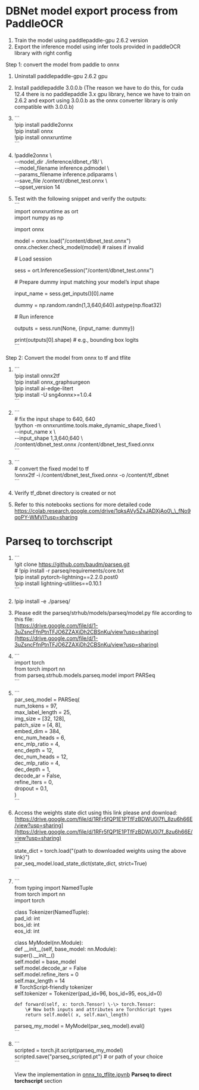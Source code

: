 # DBNet model export process from PaddleOCR

1. Train the model using paddlepaddle-gpu 2.6.2 version  
2. Export the inference model using infer tools provided in paddleOCR library with right config

Step 1: convert the model from paddle to onnx

1. Uninstall paddlepaddle-gpu 2.6.2 gpu  
2. Install paddlepaddle 3.0.0.b (The reason we have to do this, for cuda 12.4 there is no paddlepaddle 3.x gpu library, hence we have to train on 2.6.2 and export using 3.0.0.b as the onnx converter library is only compatible with 3.0.0.b)  
3. \`\`\`  
   \!pip install paddle2onnx  
   \!pip install onnx  
   \!pip install onnxruntime  
   \`\`\`  
4. \!paddle2onnx \\  
     \--model\_dir ./inference/dbnet\_r18/ \\  
     \--model\_filename inference.pdmodel \\  
     \--params\_filename inference.pdiparams \\  
     \--save\_file /content/dbnet\_test.onnx \\  
     \--opset\_version 14

5. Test with the following snippet and verify the outputs:   
   \`\`\`  
   import onnxruntime as ort  
   import numpy as np  
     
   import onnx  
     
   model \= onnx.load("/content/dbnet\_test.onnx")  
   onnx.checker.check\_model(model)  \# raises if invalid  
 


   \# Load session

   sess \= ort.InferenceSession("/content/dbnet\_test.onnx")

   

   \# Prepare dummy input matching your model’s input shape

   input\_name \= sess.get\_inputs()\[0\].name

   dummy \= np.random.randn(1,3,640,640).astype(np.float32)

   

   \# Run inference

   outputs \= sess.run(None, {input\_name: dummy})

   print(outputs\[0\].shape)  \# e.g., bounding box logits  
   \`\`\`

Step 2: Convert the model from onnx to tf and tflite

1. \`\`\`  
   \!pip install onnx2tf  
   \!pip install onnx\_graphsurgeon  
   \!pip install ai-edge-litert  
   \!pip install \-U sng4onnx\>=1.0.4  
   \`\`\`  
2. \`\`\`  
   \# fix the input shape to 640, 640  
   \!python \-m onnxruntime.tools.make\_dynamic\_shape\_fixed \\  
     \--input\_name x \\  
     \--input\_shape 1,3,640,640 \\  
     /content/dbnet\_test.onnx /content/dbnet\_test\_fixed.onnx  
   \`\`\`  
3. \`\`\`  
   \# convert the fixed model to tf  
   \!onnx2tf \-i /content/dbnet\_test\_fixed.onnx \-o /content/tf\_dbnet  
   \`\`\`

4. Verify tf\_dbnet directory is created or not  
5. Refer to this notebooks sections for more detailed code  
   https://colab.research.google.com/drive/1qksAVy5ZxJADXjAo0\_\_fNo9qoPY-WMVl?usp=sharing

# Parseq to torchscript

1. \`\`\`  
   \!git clone https://github.com/baudm/parseq.git  
   \# \!pip install \-r parseq/requirements/core.txt  
   \!pip install pytorch-lightning==2.2.0.post0  
   \!pip install lightning-utilities==0.10.1  
   \`\`\`  
2. \!pip install \-e ./parseq/  
3. Please edit the parseq/strhub/models/parseq/model.py file according to this file:   
   [https://drive.google.com/file/d/1-3uZsncFfnPtnTFJO6ZZAXjDh2CBSnKu/view?usp=sharing](https://drive.google.com/file/d/1-3uZsncFfnPtnTFJO6ZZAXjDh2CBSnKu/view?usp=sharing)  
4. \`\`\`  
   import torch  
   from torch import nn  
   from parseq.strhub.models.parseq.model import PARSeq  
   \`\`\`  
5. \`\`\`  
   par\_seq\_model \= PARSeq(  
       num\_tokens \= 97,  
           max\_label\_length \= 25,  
           img\_size \= \[32, 128\],  
           patch\_size \= \[4, 8\],  
           embed\_dim \= 384,  
           enc\_num\_heads \= 6,  
           enc\_mlp\_ratio \= 4,  
           enc\_depth \= 12,  
           dec\_num\_heads \= 12,  
           dec\_mlp\_ratio \= 4,  
           dec\_depth \= 1,  
           decode\_ar \= False,  
           refine\_iters \= 0,  
           dropout \= 0.1,  
   )  
   \`\`\`  
6. Access the weights state dict using this link please and download: [https://drive.google.com/file/d/1RFr5fQP1E1PTfFzBDWU0l7f\_8zu6h66E/view?usp=sharing](https://drive.google.com/file/d/1RFr5fQP1E1PTfFzBDWU0l7f_8zu6h66E/view?usp=sharing)  
   \`\`\`  
   state\_dict \= torch.load("{path to downloaded weights using the above link}")  
   par\_seq\_model.load\_state\_dict(state\_dict, strict=True)  
   \`\`\`  
7. \`\`\`  
   from typing import NamedTuple  
   from torch import nn  
   import torch  
     
   class Tokenizer(NamedTuple):  
       pad\_id: int  
       bos\_id: int  
       eos\_id: int  
     
   class MyModel(nn.Module):  
       def \_\_init\_\_(self, base\_model: nn.Module):  
           super().\_\_init\_\_()  
           self.model \= base\_model  
           self.model.decode\_ar \= False  
           self.model.refine\_iters \= 0  
           self.max\_length \= 14  
           \# TorchScript‐friendly tokenizer  
           self.tokenizer \= Tokenizer(pad\_id=96, bos\_id=95, eos\_id=0)  
     
       def forward(self, x: torch.Tensor) \-\> torch.Tensor:  
           \# Now both inputs and attributes are TorchScript types  
           return self.model( x, self.max\_length)  
         
     
   parseq\_my\_model \= MyModel(par\_seq\_model).eval()  
   \`\`\`  
8. \`\`\`  
   scripted \= torch.jit.script(parseq\_my\_model)  
   scripted.save("parseq\_scripted.pt") \# or path of your choice  
   \`\`\`  
   

     View the implementation in [onnx\_to\_tflite.ipynb](https://colab.research.google.com/drive/1asQCtbYX2EVmEiNd5wMOma0gdEUNsgQK?usp=sharing) **Parseq to direct torchscript** section
